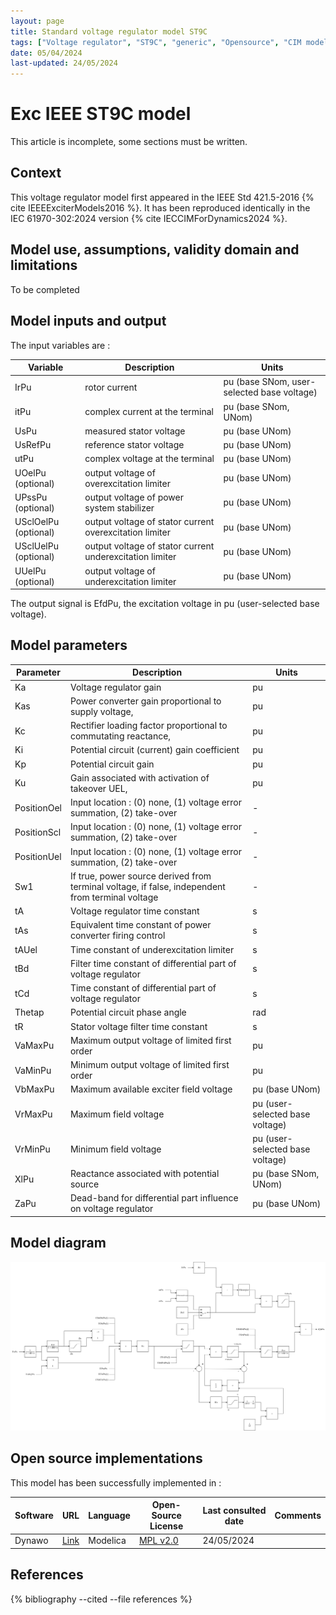 ```yaml
---
layout: page
title: Standard voltage regulator model ST9C
tags: ["Voltage regulator", "ST9C", "generic", "Opensource", "CIM model", "RMS", "phasor", "MRL4", "Single phase", "ExcIEEEST9C", "IEEE", "dynawo", "#106"]
date: 05/04/2024
last-updated: 24/05/2024
---
```

# Exc IEEE ST9C model

This article is incomplete, some sections must be written.

## Context

This voltage regulator model first appeared in the IEEE Std 421.5-2016 {% cite IEEEExciterModels2016 %}. It has been reproduced identically in the IEC 61970-302:2024 version {% cite IECCIMForDynamics2024 %}.

## Model use, assumptions, validity domain and limitations

To be completed

## Model inputs and output

The input variables are :

| Variable | Description | Units |
|-----------|--------------| ------|
|IrPu |rotor current |pu (base SNom, user-selected base voltage)|
|itPu |complex current at the terminal |pu (base SNom, UNom)|
|UsPu |measured stator voltage |pu (base UNom)|
|UsRefPu |reference stator voltage |pu (base UNom)|
|utPu |complex voltage at the terminal |pu (base UNom)|
|UOelPu (optional) |output voltage of overexcitation limiter |pu (base UNom)|
|UPssPu (optional) |output voltage of power system stabilizer |pu (base UNom)|
|USclOelPu (optional) |output voltage of stator current overexcitation limiter |pu (base UNom)|
|USclUelPu (optional) |output voltage of stator current underexcitation limiter |pu (base UNom)|
|UUelPu (optional) |output voltage of underexcitation limiter |pu (base UNom)|

The output signal is EfdPu, the excitation voltage in pu (user-selected base voltage).

## Model parameters

| Parameter | Description | Units |
|-----------|--------------| ------|
|Ka |Voltage regulator gain |pu|
|Kas |Power converter gain proportional to supply voltage, |pu|
|Kc |Rectifier loading factor proportional to commutating reactance, |pu|
|Ki |Potential circuit (current) gain coefficient |pu|
|Kp |Potential circuit gain |pu|
|Ku |Gain associated with activation of takeover UEL, |pu|
|PositionOel |Input location : (0) none, (1) voltage error summation, (2) take-over|-|
|PositionScl |Input location : (0) none, (1) voltage error summation, (2) take-over|-|
|PositionUel |Input location : (0) none, (1) voltage error summation, (2) take-over|-|
|Sw1 |If true, power source derived from terminal voltage, if false, independent from terminal voltage|-|
|tA |Voltage regulator time constant |s|
|tAs |Equivalent time constant of power converter firing control |s|
|tAUel |Time constant of underexcitation limiter |s|
|tBd |Filter time constant of differential part of voltage regulator |s|
|tCd |Time constant of differential part of voltage regulator |s|
|Thetap |Potential circuit phase angle |rad|
|tR |Stator voltage filter time constant |s|
|VaMaxPu |Maximum output voltage of limited first order |pu|
|VaMinPu |Minimum output voltage of limited first order |pu|
|VbMaxPu |Maximum available exciter field voltage |pu (base UNom)|
|VrMaxPu |Maximum field voltage |pu (user-selected base voltage)|
|VrMinPu |Minimum field voltage |pu (user-selected base voltage)|
|XlPu |Reactance associated with potential source |pu (base SNom, UNom)|
|ZaPu |Dead-band for differential part influence on voltage regulator |pu (base UNom)|

## Model diagram

<img src="/pages/models/regulations/ST9C/ST9C.drawio.svg" alt="ST9C diagram">

## Open source implementations

This model has been successfully implemented in :

| Software      | URL | Language | Open-Source License | Last consulted date | Comments |
| ------------- | --- | -------- | ------------------- | ------------------- | -------- |
| Dynawo | [Link](https://github.com/dynawo/dynawo) | Modelica | [MPL v2.0](https://www.mozilla.org/en-US/MPL/2.0/)  | 24/05/2024 |  |

## References

{% bibliography --cited --file references  %}
